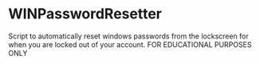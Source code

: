 # WINPasswordResetter
Script to automatically reset windows passwords from the lockscreen for when you are locked out of your account. FOR EDUCATIONAL PURPOSES ONLY
